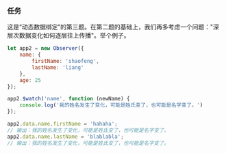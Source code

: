 ### 任务
这是“动态数据绑定”的第三题。在第二题的基础上，我们再多考虑一个问题："深层次数据变化如何逐层往上传播"。举个例子。
```javascript
let app2 = new Observer({
    name: {
        firstName: 'shaofeng',
        lastName: 'liang'
    },
    age: 25
});

app2.$watch('name', function (newName) {
    console.log('我的姓名发生了变化，可能是姓氏变了，也可能是名字变了。')
});

app2.data.name.firstName = 'hahaha';
// 输出：我的姓名发生了变化，可能是姓氏变了，也可能是名字变了。
app2.data.name.lastName = 'blablabla';
// 输出：我的姓名发生了变化，可能是姓氏变了，也可能是名字变了。
```